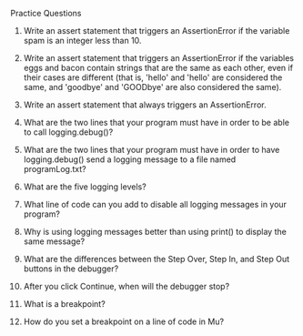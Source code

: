 Practice Questions
1. Write an assert statement that triggers an AssertionError if the variable spam is an integer less than 10.

2. Write an assert statement that triggers an AssertionError if the variables eggs and bacon contain strings that are the same as each other, even if their cases are different (that is, 'hello' and 'hello' are considered the same, and 'goodbye' and 'GOODbye' are also considered the same).

3. Write an assert statement that always triggers an AssertionError.

4. What are the two lines that your program must have in order to be able to call logging.debug()?

5. What are the two lines that your program must have in order to have logging.debug() send a logging message to a file named programLog.txt?

6. What are the five logging levels?

7. What line of code can you add to disable all logging messages in your program?

8. Why is using logging messages better than using print() to display the same message?

9. What are the differences between the Step Over, Step In, and Step Out buttons in the debugger?

10. After you click Continue, when will the debugger stop?

11. What is a breakpoint?

12. How do you set a breakpoint on a line of code in Mu?
